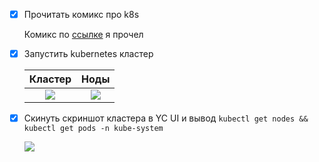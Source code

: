 - [x] Прочитать комикс про k8s

    Комикс по [ссылке](https://habr.com/ru/company/southbridge/blog/428708/) я прочел
- [x] Запустить kubernetes кластер

    | Кластер | Ноды |
    |:--------:|:--------:|
    |   ![](https://i.imgur.com/Pj4TYWt.png)   |   ![](https://i.imgur.com/py1CV51.png)   |

- [x] Скинуть скриншот кластера в YC UI и вывод `kubectl get nodes && kubectl get pods -n kube-system`

    ![](https://i.imgur.com/OFvLOzy.png)